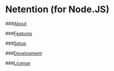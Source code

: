 Netention (for Node.JS)
=======================

###[About](https://github.com/automenta/netjs/blob/master/README.technical.md)

###[Features](https://github.com/automenta/netjs/blob/master/README.features.md)

###[Setup](https://github.com/automenta/netjs/blob/master/INSTALL.md)

###[Development](https://github.com/automenta/netjs/blob/master/README.dev.md)

###[License](https://github.com/automenta/netjs/blob/master/LICENSE)

